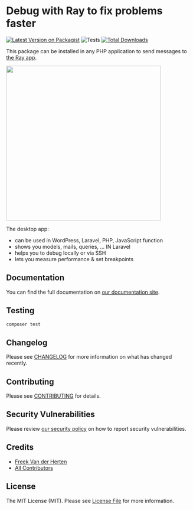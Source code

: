 # Debug with Ray to fix problems faster

[![Latest Version on Packagist](https://img.shields.io/packagist/v/spatie/ray.svg?style=flat-square)](https://packagist.org/packages/spatie/ray)
![Tests](https://github.com/spatie/ray/workflows/Tests/badge.svg)
[![Total Downloads](https://img.shields.io/packagist/dt/spatie/laravel-ray.svg?style=flat-square)](https://packagist.org/packages/spatie/ray)

This package can be installed in any PHP application to send messages to [the Ray app](https://myray.app). 

[<img src="https://github-ads.s3.eu-central-1.amazonaws.com/ray.jpg?t=2" width="419px" />](https://spatie.be/github-ad-click/ray)


The desktop app:

- can be used in WordPress, Laravel, PHP, JavaScript function
- shows you models, mails, queries, ... IN Laravel
- helps you to debug locally or via SSH
- lets you measure performance & set breakpoints

## Documentation

You can find the full documentation on [our documentation site](https://spatie.be/docs/ray).

## Testing

```bash
composer test
```

## Changelog

Please see [CHANGELOG](CHANGELOG.md) for more information on what has changed recently.

## Contributing

Please see [CONTRIBUTING](.github/CONTRIBUTING.md) for details.

## Security Vulnerabilities

Please review [our security policy](../../security/policy) on how to report security vulnerabilities.

## Credits

- [Freek Van der Herten](https://github.com/freekmurze)
- [All Contributors](../../contributors)

## License

The MIT License (MIT). Please see [License File](LICENSE.md) for more information.
